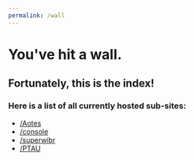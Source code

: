 ```yaml
---
permalink: /wall
---
```

# You've hit a wall.
## Fortunately, this is the index!
### Here is a list of all currently hosted sub-sites:

- [/Aotes](./slashaotes/index.md)
- [/console](./slashconsole/index.md)
- [/superwibr](./slashsuperwibr/index.md)
- [/PTAU](./slashptau/index.md)